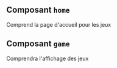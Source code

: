 ## Composant `home`
Comprend la page d'accueil pour les jeux

## Composant `game`
Comprendra l'affichage des jeux
